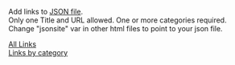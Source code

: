 <html>
<p>
  Add links to <a href="links.json">JSON file</a>. <br>
  Only one Title and URL allowed.  One or more categories required. <br>
  Change "jsonsite" var in other html files to point to your json file.
</p>

<a href="links-all.html">All Links</a>
<br>
<a href="links-cat.html">Links by category</a>

<br><br>
<p id="links"></p>

<script>
/*Site that stores JSON file*/
var jsonsite="https://david-krause.github.io/favorite-links/links.json";
var jsnhttp = new XMLHttpRequest();
/*perform this function one page is loaded*/
jsnhttp.onreadystatechange = function() {
  if (this.status == 200 && this.readyState == 4) {
    var i, n, lnks=[], jsnObj = JSON.parse(this.responseText);
    for(i in jsnObj){
    	lnks.push("<a target='_blank' href=" + jsnObj[i].url + ">" + jsnObj[i].title + "</a><br>")
      }
    }
	lnks.sort();
     /*lnks variable is set to the HTML paragraph*/
	/*join method to remove commas*/
    document.getElementById("links").innerHTML = lnks.join("");
	};
/*call site to get JSON data*/
jsnhttp.open("GET", jsonsite,true);
jsnhttp.send();
</script>


</html>
